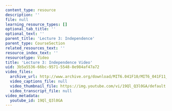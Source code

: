 ```yaml
---
content_type: resource
description: ''
file: null
learning_resource_types: []
optional_tab_title: ''
optional_text: ''
parent_title: 'Lecture 3: Independence'
parent_type: CourseSection
related_resources_text: ''
resource_index_text: ''
resourcetype: Video
title: 'Lecture 3: Independence Video'
uid: 3b5a5536-66bc-9571-5548-8e984af47a72
video_files:
  archive_url: http://www.archive.org/download/MIT6.041F10/MIT6_041F11_lec03_300k.mp4
  video_captions_file: null
  video_thumbnail_file: https://img.youtube.com/vi/19Ql_Q3l0GA/default.jpg
  video_transcript_file: null
video_metadata:
  youtube_id: 19Ql_Q3l0GA
---
```

